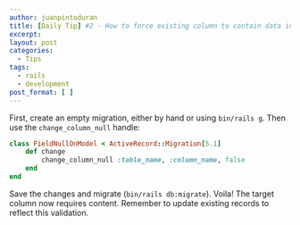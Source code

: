```yaml
---
author: juanpintoduran
title: [Daily Tip] #2 - How to force existing column to contain data in Rails
excerpt:
layout: post
categories:
  - Tips
tags:
  - rails
  - development
post_format: [ ]
---
```


First, create an empty migration, either by hand or using `bin/rails g`. Then use the `change_column_null` handle:

```ruby
class FieldNullOnModel < ActiveRecord::Migration[5.1]
	def change
		change_column_null :table_name, :column_name, false
	end
end
```

Save the changes and migrate (`bin/rails db:migrate`). Voila! The target column now requires content. Remember to update existing records to reflect this validation.
